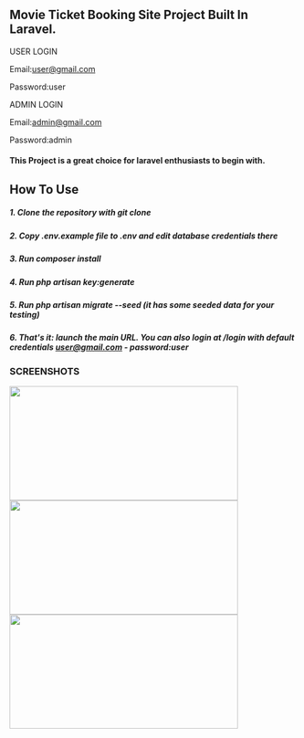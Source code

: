 ## Movie Ticket Booking Site Project Built In Laravel.
USER LOGIN

Email:user@gmail.com

Password:user

ADMIN LOGIN

Email:admin@gmail.com

Password:admin

#### This Project is a great choice for laravel enthusiasts to begin with. 
## How To Use
##### 1. Clone the repository with git clone
##### 2. Copy .env.example file to .env and edit database credentials there
##### 3. Run composer install
##### 4. Run php artisan key:generate
##### 5. Run php artisan migrate --seed (it has some seeded data for your testing)
##### 6. That's it: launch the main URL. You can also login at /login with default credentials user@gmail.com - password:user

### SCREENSHOTS

<img src="https://user-images.githubusercontent.com/100218126/179019579-e1540d83-0a33-4878-be0d-ace648dab9b9.JPG" width="400" height="200" />
<img src="https://user-images.githubusercontent.com/100218126/179019747-44337230-e75b-4653-a054-299a5ba4fead.JPG" width="400" height="200" />
<img src="https://user-images.githubusercontent.com/100218126/179019940-9ae8c4b4-92e9-4ee8-9b0c-aff4e75f7e3e.JPG" width="400" height="200" />



